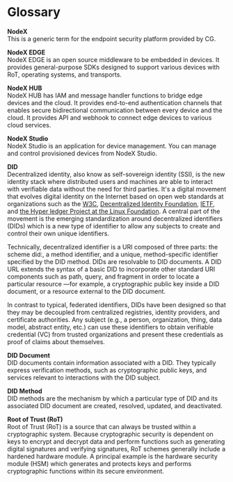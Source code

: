 # Glossary

**NodeX**  
This is a generic term for the endpoint security platform provided by CG.

**NodeX EDGE**  
NodeX EDGE is an open source middleware to be embedded in devices. It provides general-purpose SDKs designed to support various devices with RoT, operating systems, and transports.

**NodeX HUB**  
NodeX HUB has IAM and message handler functions to bridge edge devices and the cloud. It provides end-to-end authentication channels that enables secure bidirectional communication between every device and the cloud. It provides API and webhook to connect edge devices to various cloud services.

**NodeX Studio**  
NodeX Studio is an application for device management. You can manage and control provisioned devices from NodeX Studio.


**DID**  
Decentralized identity, also know as self-sovereign identity (SSI), is the new identity stack where distributed users and machines are able to interact with verifiable data without the need for third parties. It's a digital movement that evolves digital identity on the Internet based on open web standards at organizations such as the [W3C](https://www.w3.org), [Decentralized Identity Foundation](https://identity.foundation), [IETF](https://ietf.org), and [the Hyper ledger Project at the Linux Foundation](https://www.hyperledger.org). A central part of the movement is the emerging standardization around decentralized identifiers (DIDs) which is a new type of identifier to allow any subjects to create and control their own unique identifiers.

Technically, decentralized identifier is a URI composed of three parts: the scheme did:, a method identifier, and a unique, method-specific identifier specified by the DID method. DIDs are resolvable to DID documents. A DID URL extends the syntax of a basic DID to incorporate other standard URI components such as path, query, and fragment in order to locate a particular resource —for example, a cryptographic public key inside a DID document, or a resource external to the DID document.

In contrast to typical, federated identifiers, DIDs have been designed so that they may be decoupled from centralized registries, identity providers, and certificate authorities. Any subject (e.g., a person, organization, thing, data model, abstract entity, etc.) can use these identifiers to obtain verifiable credential (VC) from trusted organizations and present these credentials as proof of claims about themselves.


**DID Document**  
DID documents contain information associated with a DID. They typically express verification methods, such as cryptographic public keys, and services relevant to interactions with the DID subject.

**DID Method**  
DID methods are the mechanism by which a particular type of DID and its associated DID document are created, resolved, updated, and deactivated.

**Root of Trust (RoT)**  
Root of Trust (RoT) is a source that can always be trusted within a cryptographic system. Because cryptographic security is dependent on keys to encrypt and decrypt data and perform functions such as generating digital signatures and verifying signatures, RoT schemes generally include a hardened hardware module. A principal example is the hardware security module (HSM) which generates and protects keys and performs cryptographic functions within its secure environment.
